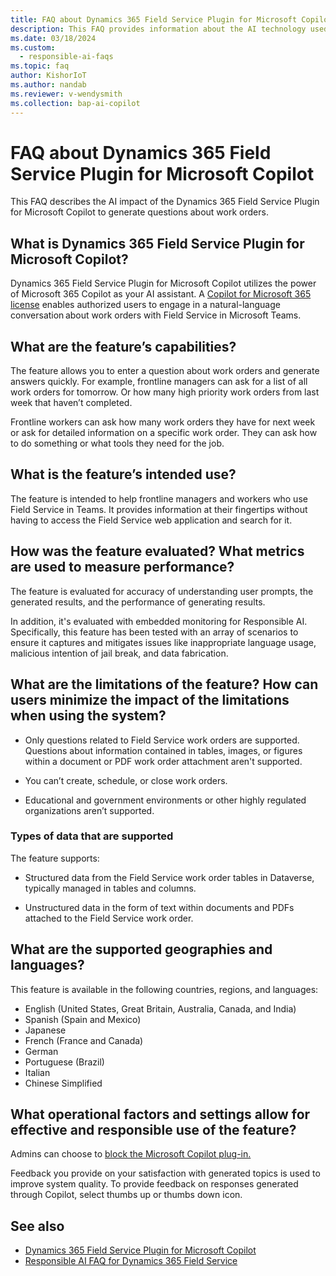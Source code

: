 ```yaml
---
title: FAQ about Dynamics 365 Field Service Plugin for Microsoft Copilot
description: This FAQ provides information about the AI technology used in the Dynamics 365 Field Service Plugin for Microsoft Copilot.
ms.date: 03/18/2024
ms.custom: 
  - responsible-ai-faqs
ms.topic: faq
author: KishorIoT
ms.author: nandab
ms.reviewer: v-wendysmith
ms.collection: bap-ai-copilot 
---
```


# FAQ about Dynamics 365 Field Service Plugin for Microsoft Copilot

This FAQ describes the AI impact of the Dynamics 365 Field Service Plugin for Microsoft Copilot to generate questions about work orders.

## What is Dynamics 365 Field Service Plugin for Microsoft Copilot?

Dynamics 365 Field Service Plugin for Microsoft Copilot utilizes the power of Microsoft 365 Copilot as your AI assistant. A [Copilot for Microsoft 365 license](/microsoft-365-copilot/extensibility/overview-business-applications##get-copilot-for-microsoft-365-licenses-and-enable-plugins) enables authorized users to engage in a natural-language conversation about work orders with Field Service in Microsoft Teams.  

## What are the feature’s capabilities?

The feature allows you to enter a question about work orders and generate answers quickly. For example, frontline managers can ask for a list of all work orders for tomorrow. Or how many high priority work orders from last week that haven’t completed.  

Frontline workers can ask how many work orders they have for next week or ask for detailed information on a specific work order. They can ask how to do something or what tools they need for the job.

## What is the feature’s intended use?

The feature is intended to help frontline managers and workers who use Field Service in Teams. It provides information at their fingertips without having to access the Field Service web application and search for it.  

## How was the feature evaluated? What metrics are used to measure performance?

The feature is evaluated for accuracy of understanding user prompts, the generated results, and the performance of generating results.

In addition, it's evaluated with embedded monitoring for Responsible AI. Specifically, this feature has been tested with an array of scenarios to ensure it captures and mitigates issues like inappropriate language usage, malicious intention of jail break, and data fabrication.

## What are the limitations of the feature? How can users minimize the impact of the limitations when using the system?

- Only questions related to Field Service work orders are supported. Questions about information contained in tables, images, or figures within a document or PDF work order attachment aren't supported.

- You can’t create, schedule, or close work orders.

- Educational and government environments or other highly regulated organizations aren’t supported.

### Types of data that are supported

The feature supports:

- Structured data from the Field Service work order tables in Dataverse, typically managed in tables and columns.

- Unstructured data in the form of text within documents and PDFs attached to the Field Service work order.

## What are the supported geographies and languages?

This feature is available in the following countries, regions, and languages:

- English (United States, Great Britain, Australia, Canada, and India)
- Spanish (Spain and Mexico)
- Japanese
- French (France and Canada)
- German
- Portuguese (Brazil)
- Italian
- Chinese Simplified

## What operational factors and settings allow for effective and responsible use of the feature?

Admins can choose to [block the Microsoft Copilot plug-in.](/microsoft-365-copilot/extensibility/overview-business-applications#deploy-a-plugin)

Feedback you provide on your satisfaction with generated topics is used to improve system quality. To provide feedback on responses generated through Copilot, select thumbs up or thumbs down icon.

## See also

- [Dynamics 365 Field Service Plugin for Microsoft Copilot](flw-m365-chat.md)
- [Responsible AI FAQ for Dynamics 365 Field Service](responsible-ai-overview.md)